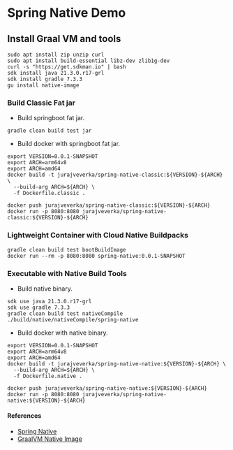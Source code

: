 # Spring Native Demo

## Install Graal VM and tools
```
sudo apt install zip unzip curl
sudo apt install build-essential libz-dev zlib1g-dev
curl -s "https://get.sdkman.io" | bash
sdk install java 21.3.0.r17-grl
sdk install gradle 7.3.3
gu install native-image
```

### Build Classic Fat jar
* Build springboot fat jar.
```
gradle clean build test jar
```
* Build docker with springboot fat jar.
```
export VERSION=0.0.1-SNAPSHOT
export ARCH=arm64v8
export ARCH=amd64
docker build -t jurajveverka/spring-native-classic:${VERSION}-${ARCH} \
  --build-arg ARCH=${ARCH} \
  -f Dockerfile.classic .
  
docker push jurajveverka/spring-native-classic:${VERSION}-${ARCH}
docker run -p 8080:8080 jurajveverka/spring-native-classic:${VERSION}-${ARCH}
``` 

### Lightweight Container with Cloud Native Buildpacks
```
gradle clean build test bootBuildImage
docker run --rm -p 8080:8080 spring-native:0.0.1-SNAPSHOT
```

### Executable with Native Build Tools
* Build native binary.
```
sdk use java 21.3.0.r17-grl
sdk use gradle 7.3.3
gradle clean build test nativeCompile
./build/native/nativeCompile/spring-native
```
* Build docker with native binary.
```
export VERSION=0.0.1-SNAPSHOT
export ARCH=arm64v8
export ARCH=amd64
docker build -t jurajveverka/spring-native-native:${VERSION}-${ARCH} \
  --build-arg ARCH=${ARCH} \
  -f Dockerfile.native .
  
docker push jurajveverka/spring-native-native:${VERSION}-${ARCH}
docker run -p 8080:8080 jurajveverka/spring-native-native:${VERSION}-${ARCH}
```

#### References
* [Spring Native](https://docs.spring.io/spring-native/docs/0.11.1/reference/htmlsingle/#overview)
* [GraalVM Native Image](https://www.graalvm.org/reference-manual/native-image/)
